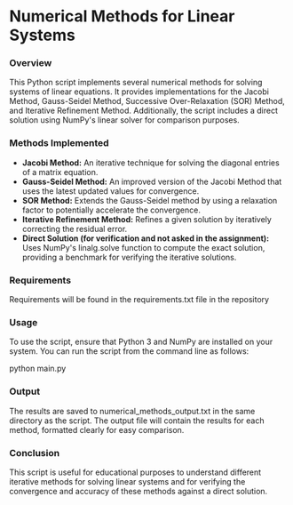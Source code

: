 # Numerical Methods for Linear Systems

### Overview

This Python script implements several numerical methods for solving systems of linear equations. It provides implementations for the Jacobi Method, Gauss-Seidel Method, Successive Over-Relaxation (SOR) Method, and Iterative Refinement Method. Additionally, the script includes a direct solution using NumPy's linear solver for comparison purposes.

### Methods Implemented

- **Jacobi Method:** An iterative technique for solving the diagonal entries of a matrix equation.
- **Gauss-Seidel Method:** An improved version of the Jacobi Method that uses the latest updated values for convergence.
- **SOR Method:** Extends the Gauss-Seidel method by using a relaxation factor to potentially accelerate the convergence.
- **Iterative Refinement Method:** Refines a given solution by iteratively correcting the residual error.
- **Direct Solution (for verification and not asked in the assignment):** Uses NumPy's linalg.solve function to compute the exact solution, providing a benchmark for verifying the iterative solutions.

### Requirements

Requirements will be found in the requirements.txt file in the repository

### Usage

To use the script, ensure that Python 3 and NumPy are installed on your system. You can run the script from the command line as follows:

python main.py

### Output

The results are saved to numerical_methods_output.txt in the same directory as the script. The output file will contain the results for each method, formatted clearly for easy comparison.

### Conclusion

This script is useful for educational purposes to understand different iterative methods for solving linear systems and for verifying the convergence and accuracy of these methods against a direct solution.
